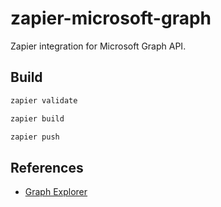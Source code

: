 # zapier-microsoft-graph
Zapier integration for Microsoft Graph API.

## Build

```bash
zapier validate

zapier build

zapier push
```

## References

- [Graph Explorer](https://developer.microsoft.com/en-us/graph/graph-explorer)